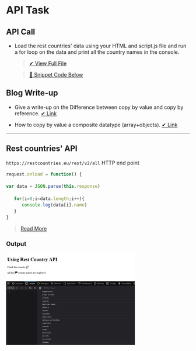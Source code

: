 # API Task

## API Call  

   - Load the rest countries' data using your HTML and script.js file and run a for loop on the data and print all the country names in the console.
      > [✔ View Full File](Rest%20Country)
    
      > [🔽 Snippet Code Below](#rest-countries-api)
## Blog Write-up

   - Give a write-up on the Difference between copy by value and copy by reference. [✔ Link]()

   - How to copy by value a composite datatype (array+objects). [✔ Link]()

---
   ## Rest countries' API
   `https://restcountries.eu/rest/v2/all` HTTP end point
   ```js
   request.onload = function() {

   var data = JSON.parse(this.response)

      for(i=0;i<data.length;i++){
         console.log(data[i].name)
      }
   }
   ```
   > [Read More](Rest%20Country/scripts.js)
   
   ### Output
   
   <img src="Rest%20Country/output.png" width="70%">
